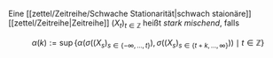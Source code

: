 Eine [[zettel/Zeitreihe/Schwache Stationarität|schwach staionäre]] [[zettel/Zeitreihe|Zeitreihe]] $(X_t)_{t \in \mathbb{Z}}$ heißt *stark mischend*, falls

$$
	\alpha(k) := \sup\{ \alpha(\sigma((X_s)_{s \in \{ -\infty, \dots, t \}}), \sigma((X_s)_{s \in \{ t+k, \dots, \infty \}})) \mid t \in \mathbb{Z} \}
$$